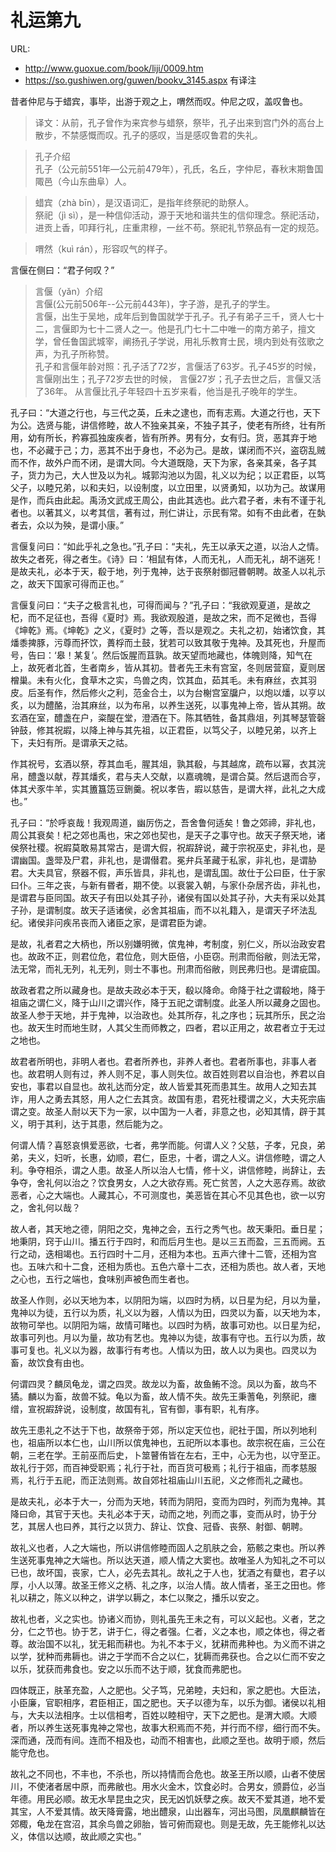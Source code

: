 # 礼运第九

URL:

- http://www.guoxue.com/book/liji/0009.htm
- https://so.gushiwen.org/guwen/bookv_3145.aspx 有译注

昔者仲尼与于蜡宾，事毕，出游于观之上，喟然而叹。仲尼之叹，盖叹鲁也。

> 译文：从前，孔子曾作为来宾参与蜡祭，祭毕，孔子出来到宫门外的高台上散步，不禁感慨而叹。孔子的感叹，当是感叹鲁君的失礼。

> 孔子介绍  
> 孔子（公元前551年―公元前479年），孔氏，名丘，字仲尼，春秋末期鲁国陬邑（今山东曲阜）人。

> 蜡宾（zhà bīn），是汉语词汇，是指年终祭祀的助祭人。  
> 祭祀（jì sì），是一种信仰活动，源于天地和谐共生的信仰理念。祭祀活动，进贡上香，叩拜行礼，庄重肃穆，一丝不苟。祭祀礼节祭品有一定的规范。

> 喟然（kuì rán），形容叹气的样子。

言偃在侧曰：“君子何叹？”

> 言偃（yǎn）介绍  
> 言偃(公元前506年--公元前443年)，字子游，是孔子的学生。  
> 言偃，出生于吴地，成年后到鲁国就学于孔子。孔子有弟子三千，贤人七十二，言偃即为七十二贤人之一。他是孔门七十二中唯一的南方弟子，擅文学，曾任鲁国武城宰，阐扬孔子学说，用礼乐教育士民，境内到处有弦歌之声，为孔子所称赞。  
> 孔子和言偃年龄对照：孔子活了72岁，言偃活了63岁。孔子45岁的时候， 言偃刚出生；孔子72岁去世的时候， 言偃27岁；孔子去世之后，言偃又活了36年。 从言偃比孔子年轻四十五岁来看，他当是孔子晚年的学生。

孔子曰：“大道之行也，与三代之英，丘未之逮也，而有志焉。大道之行也，天下为公。选贤与能，讲信修睦，故人不独亲其亲，不独子其子，使老有所终，壮有所用，幼有所长，矜寡孤独废疾者，皆有所养。男有分，女有归。货，恶其弃于地也，不必藏于己；力，恶其不出于身也，不必为己。是故，谋闭而不兴，盗窃乱贼而不作，故外户而不闭，是谓大同。今大道既隐，天下为家，各亲其亲，各子其子，货力为己，大人世及以为礼。城郭沟池以为固，礼义以为纪；以正君臣，以笃父子，以睦兄弟，以和夫妇，以设制度，以立田里，以贤勇知，以功为己。故谋用是作，而兵由此起。禹汤文武成王周公，由此其选也。此六君子者，未有不谨于礼者也。以著其义，以考其信，著有过，刑仁讲让，示民有常。如有不由此者，在埶者去，众以为殃，是谓小康。”

言偃复问曰：“如此乎礼之急也。”孔子曰：“夫礼，先王以承天之道，以治人之情。故失之者死，得之者生。《诗》曰：‘相鼠有体，人而无礼，人而无礼，胡不遄死！是故夫礼，必本于天，殽于地，列于鬼神，达于丧祭射御冠昬朝聘。故圣人以礼示之，故天下国家可得而正也。”

言偃复问曰：“夫子之极言礼也，可得而闻与？”孔子曰：“我欲观夏道，是故之杞，而不足征也，吾得《夏时》焉。我欲观殷道，是故之宋，而不足微也，吾得《坤乾》焉。《坤乾》之义，《夏时》之等，吾以是观之。夫礼之初，始诸饮食，其燔黍捭豚，污尊而抔饮，蕢桴而土鼓，犹若可以致其敬于鬼神。及其死也，升屋而号，告曰：‘皋！某复’。然后饭腥而苴孰。故天望而地藏也，体魄则降，知气在上，故死者北首，生者南乡，皆从其初。昔者先王未有宫室，冬则居营窟，夏则居橧巢。未有火化，食草木之实，鸟兽之肉，饮其血，茹其毛。未有麻丝，衣其羽皮。后圣有作，然后修火之利，范金合土，以为台榭宫室牖户，以炮以燔，以亨以炙，以为醴酪，治其麻丝，以为布帛，以养生送死，以事鬼神上帝，皆从其朔。故玄酒在室，醴盏在户，粢醍在堂，澄酒在下。陈其牺牲，备其鼎俎，列其琴瑟管磬钟鼓，修其祝嘏，以降上神与其先祖，以正君臣，以笃父子，以睦兄弟，以齐上下，夫妇有所。是谓承天之祜。

作其祝号，玄酒以祭，荐其血毛，腥其俎，孰其殽，与其越席，疏布以幂，衣其浣帛，醴盏以献，荐其燔炙，君与夫人交献，以嘉魂魄，是谓合莫。然后退而合亨，体其犬豕牛羊，实其簠簋笾豆鉶羹。祝以孝告，嘏以慈告，是谓大祥，此礼之大成也。”

孔子曰：“於呼哀哉！我观周道，幽厉伤之，吾舍鲁何适矣！鲁之郊禘，非礼也，周公其衰矣！杞之郊也禹也，宋之郊也契也，是天子之事守也。故天子祭天地，诸侯祭社稷。祝嘏莫敢易其常古，是谓大假，祝嘏辞说，藏于宗祝巫史，非礼也，是谓幽国。盏斝及尸君，非礼也，是谓僣君。冕弁兵革藏于私家，非礼也，是谓胁君。大夫具官，祭器不假，声乐皆具，非礼也，是谓乱国。故仕于公曰臣，仕于家曰仆。三年之丧，与新有昬者，期不使。以衰裳入朝，与家仆杂居齐齿，非礼也，是谓君与臣同国。故天子有田以处其子孙，诸侯有国以处其子孙，大夫有采以处其子孙，是谓制度。故天子适诸侯，必舍其祖庙，而不以礼籍入，是谓天子坏法乱纪。诸侯非问疾吊丧而入诸臣之家，是谓君臣为谑。

是故，礼者君之大柄也，所以别嫌明微，傧鬼神，考制度，别仁义，所以治政安君也。故政不正，则君位危，君位危，则大臣倍，小臣窃。刑肃而俗敝，则法无常，法无常，而礼无列，礼无列，则士不事也。刑肃而俗敝，则民弗归也。是谓疵国。

故政者君之所以藏身也。是故夫政必本于天，殽以降命。命降于社之谓殽地，降于祖庙之谓仁义，降于山川之谓兴作，降于五祀之谓制度。此圣人所以藏身之固也。故圣人参于天地，并于鬼神，以治政也。处其所存，礼之序也；玩其所乐，民之治也。故天生时而地生财，人其父生而师教之，四者，君以正用之，故君者立于无过之地也。

故君者所明也，非明人者也。君者所养也，非养人者也。君者所事也，非事人者也。故君明人则有过，养人则不足，事人则失位。故百姓则君以自治也，养君以自安也，事君以自显也。故礼达而分定，故人皆爱其死而患其生。故用人之知去其诈，用人之勇去其怒，用人之仁去其贪。故国有患，君死社稷谓之义，大夫死宗庙谓之变。故圣人耐以天下为一家，以中国为一人者，非意之也，必知其情，辟于其义，明于其利，达于其患，然后能为之。

何谓人情？喜怒哀惧爱恶欲，七者，弗学而能。何谓人义？父慈，子孝，兄良，弟弟，夫义，妇听，长惠，幼顺，君仁，臣忠，十者，谓之人义。讲信修睦，谓之人利。争夺相杀，谓之人患。故圣人所以治人七情，修十义，讲信修睦，尚辞让，去争夺，舍礼何以治之？饮食男女，人之大欲存焉。死亡贫苦，人之大恶存焉。故欲恶者，心之大端也。人藏其心，不可测度也，美恶皆在其心不见其色也，欲一以穷之，舍礼何以哉？

故人者，其天地之德，阴阳之交，鬼神之会，五行之秀气也。故天秉阳。垂日星；地秉阴，窍于山川。播五行于四时，和而后月生也。是以三五而盈，三五而阙。五行之动，迭相竭也。五行四时十二月，还相为本也。五声六律十二管，还相为宫也。五味六和十二食，还相为质也。五色六章十二衣，还相为质也。故人者，天地之心也，五行之端也，食味别声被色而生者也。

故圣人作则，必以天地为本，以阴阳为端，以四时为柄，以日星为纪，月以为量，鬼神以为徒，五行以为质，礼义以为器，人情以为田，四灵以为畜，以天地为本，故物可举也。以阴阳为端，故情可睹也。以四时为柄，故事可劝也。以日星为纪，故事可列也。月以为量，故功有艺也。鬼神以为徒，故事有守也。五行以为质，故事可复也。礼义以为器，故事行有考也。人情以为田，故人以为奥也。四灵以为畜，故饮食有由也。

何谓四灵？麟凤龟龙，谓之四灵。故龙以为畜，故鱼鲔不淰。凤以为畜，故鸟不獝。麟以为畜，故兽不狘。龟以为畜，故人情不失。故先王秉蓍龟，列祭祀，瘗缯，宣祝嘏辞说，设制度，故国有礼，官有御，事有职，礼有序。

故先王患礼之不达于下也，故祭帝于郊，所以定天位也，祀社于国，所以列地利也，祖庙所以本仁也，山川所以傧鬼神也，五祀所以本事也。故宗祝在庙，三公在朝，三老在学。王前巫而后史，卜筮瞽侑皆在左右，王中，心无为也，以守至正。故礼行于郊，而百神受职焉；礼行于社，而百货可极焉；礼行于祖庙，而孝慈服焉，礼行于五祀，而正法则焉。故自郊社祖庙山川五祀，义之修而礼之藏也。

是故夫礼，必本于大一，分而为天地，转而为阴阳，变而为四时，列而为鬼神。其降曰命，其官于天也。夫礼必本于天，动而之地，列而之事，变而从时，协于分艺，其居人也曰养，其行之以货力、辞让、饮食、冠昏、丧祭、射御、朝聘。

故礼义也者，人之大端也，所以讲信修睦而固人之肌肤之会，筋骸之束也。所以养生送死事鬼神之大端也。所以达天道，顺人情之大窦也。故唯圣人为知礼之不可以已也，故坏国，丧家，亡人，必先去其礼。故礼之于人也，犹酒之有糵也，君子以厚，小人以薄。故圣王修义之柄、礼之序，以治人情。故人情者，圣王之田也。修礼以耕之，陈义以种之，讲学以耨之，本仁以聚之，播乐以安之。

故礼也者，义之实也。协诸义而协，则礼虽先王未之有，可以义起也。义者，艺之分，仁之节也。协于艺，讲于仁，得之者强。仁者，义之本也，顺之体也，得之者尊。故治国不以礼，犹无耜而耕也。为礼不本于义，犹耕而弗种也。为义而不讲之以学，犹种而弗耨也。讲之于学而不合之以仁，犹耨而弗获也。合之以仁而不安之以乐，犹获而弗食也。安之以乐而不达于顺，犹食而弗肥也。

四体既正，肤革充盈，人之肥也。父子笃，兄弟睦，夫妇和，家之肥也。大臣法，小臣廉，官职相序，君臣相正，国之肥也。天子以德为车，以乐为御。诸侯以礼相与，大夫以法相序。士以信相考，百姓以睦相守，天下之肥也。是渭大顺。大顺者，所以养生送死事鬼神之常也，故事大积焉而不苑，并行而不缪，细行而不失。深而通，茂而有间。连而不相及也，动而不相害也，此顺之至也。故明于顺，然后能守危也。

故礼之不同也，不丰也，不杀也，所以持情而合危也。故圣王所以顺，山者不使居川，不使渚者居中原，而弗敝也。用水火金木，饮食必时。合男女，颁爵位，必当年德。用民必顺。故无水旱昆虫之灾，民无凶饥妖孽之疾。故天不爱其道，地不爱其宝，人不爱其情。故天降膏露，地出醴泉，山出器车，河出马图，凤凰麒麟皆在郊棷，龟龙在宫沼，其余鸟兽之卵胎，皆可俯而窥也。则是无故，先王能修礼以达义，体信以达顺，故此顺之实也。”
